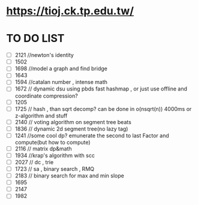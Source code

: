 # https://tioj.ck.tp.edu.tw/

# TO DO LIST
- [ ] 2121 //newton's identity
- [ ] 1502
- [ ] 1698 //model a graph and find bridge
- [ ] 1643
- [ ] 1594 //catalan number , intense math
- [ ] 1672 // dynamic dsu using pbds fast hashmap , or just use offline and coordinate compression?
- [ ] 1205
- [ ] 1725 // hash , than sqrt decomp? can be done in o(nsqrt(n)) 4000ms or z-algorithm and stuff
- [ ] 2140 // voting algorithm on segment tree beats
- [ ] 1836 // dynamic 2d segment tree(no lazy tag)
- [ ] 1241 //some cool dp? emunerate the second to last Factor and compute(but how to compute)
- [ ] 2116 // matrix dp&math
- [ ] 1934 //krap's algorithm with scc
- [ ] 2027 // dc , trie
- [ ] 1723 // sa , binary search , RMQ
- [ ] 2183 // binary search for max and min slope
- [ ] 1695
- [ ] 2147
- [ ] 1982
